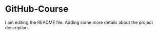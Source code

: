 # GitHub-Course
I am editing the README file. Adding some more details about the project description.

